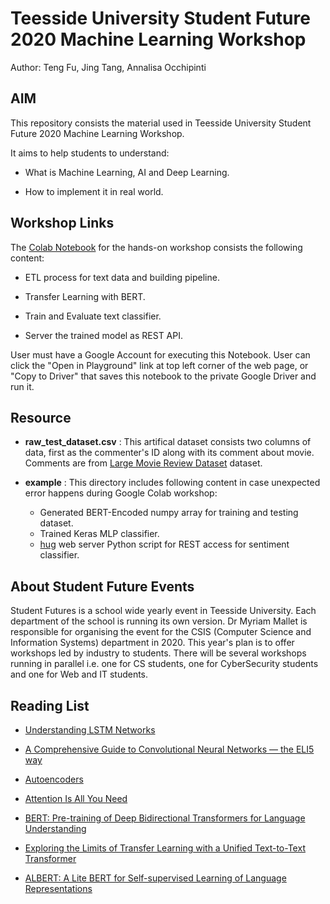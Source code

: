 # Teesside University Student Future 2020 Machine Learning Workshop #

Author: Teng Fu, Jing Tang, Annalisa Occhipinti

## AIM ##

This repository consists the material used in Teesside University Student Future 2020 Machine Learning Workshop.

It aims to help students to understand:

- What is Machine Learning, AI and Deep Learning.

- How to implement it in real world.

## Workshop Links ##

The [Colab Notebook](https://colab.research.google.com/drive/15HHk9syF_4o8M5_exsAAc1p-3jEQE_a5) for the hands-on workshop consists the following content:

- ETL process for text data and building pipeline.

- Transfer Learning with BERT.

- Train and Evaluate text classifier.

- Server the trained model as REST API.

User must have a Google Account for executing this Notebook. User can click the "Open in Playground" link at top left corner of the web page, or "Copy to Driver" that saves this notebook to the private Google Driver and run it.

## Resource ##

- __raw_test_dataset.csv__ : This artifical dataset consists two columns of data, first as the commenter's ID along with its comment about movie. Comments are from [Large Movie Review Dataset](http://ai.stanford.edu/~amaas/data/sentiment/) dataset.

- __example__ : This directory includes following content in case unexpected error happens during Google Colab workshop: 

    - Generated BERT-Encoded numpy array for training and testing dataset.
    - Trained Keras MLP classifier.
    - [hug](https://www.hug.rest/) web server Python script for REST access for sentiment classifier.

## About Student Future Events ##

Student Futures is a school wide yearly event in Teesside University. Each department of the school is running its own version. Dr Myriam Mallet is responsible for organising the event for the CSIS (Computer Science and Information Systems) department in 2020. This year's plan is to offer workshops led by industry to students. There will be several workshops running in parallel i.e. one for CS students, one for CyberSecurity students and one for Web and IT students.

## Reading List ##

- [Understanding LSTM Networks](https://colah.github.io/posts/2015-08-Understanding-LSTMs/)

- [A Comprehensive Guide to Convolutional Neural Networks — the ELI5 way](https://towardsdatascience.com/a-comprehensive-guide-to-convolutional-neural-networks-the-eli5-way-3bd2b1164a53)

- [Autoencoders](http://ufldl.stanford.edu/tutorial/unsupervised/Autoencoders/)

- [Attention Is All You Need](https://arxiv.org/abs/1706.03762)

- [BERT: Pre-training of Deep Bidirectional Transformers for Language Understanding](https://arxiv.org/abs/1810.04805)

- [Exploring the Limits of Transfer Learning with a Unified Text-to-Text Transformer](https://arxiv.org/abs/1910.10683)

- [ALBERT: A Lite BERT for Self-supervised Learning of Language Representations](https://arxiv.org/abs/1909.11942)

